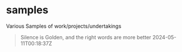 # samples
Various Samples of work/projects/undertakings
<!-- start-quote -->
>Silence is Golden, and the right words are more better
2024-05-11T00:18:37Z
<!-- end-quote -->
